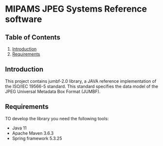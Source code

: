 
# MIPAMS JPEG Systems Reference software

## Table of Contents

1. [Introduction](#intro)
2. [Requirements](#requirements)

## Introduction <a name="intro"></a>

This project contains jumbf-2.0 library, a JAVA reference implementation of the ISO/IEC 19566-5 standard. This standard specifies the data model of the JPEG Universal Metadata Box Format (JUMBF).

## Requirements <a name="requirements"></a>

TO develop the library you need the following tools:

* Java 11
* Apache Maven 3.6.3
* Spring framework 5.3.25